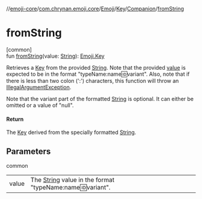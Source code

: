 //[emoji-core](../../../../../index.md)/[com.chrynan.emoji.core](../../../index.md)/[Emoji](../../index.md)/[Key](../index.md)/[Companion](index.md)/[fromString](from-string.md)

# fromString

[common]\
fun [fromString](from-string.md)(value: [String](https://kotlinlang.org/api/latest/jvm/stdlib/kotlin/-string/index.html)): [Emoji.Key](../index.md)

Retrieves a [Key](../index.md) from the provided [String](from-string.md). Note that the provided [value](from-string.md) is expected to be in the format "typeName:name:id:variant". Also, note that if there is less than two colon (':') characters, this function will throw an [IllegalArgumentException](https://kotlinlang.org/api/latest/jvm/stdlib/kotlin/-illegal-argument-exception/index.html).

Note that the variant part of the formatted [String](from-string.md) is optional. It can either be omitted or a value of "null".

#### Return

The [Key](../index.md) derived from the specially formatted [String](from-string.md).

## Parameters

common

| | |
|---|---|
| value | The [String](https://kotlinlang.org/api/latest/jvm/stdlib/kotlin/-string/index.html) value in the format "typeName:name:id:variant". |
